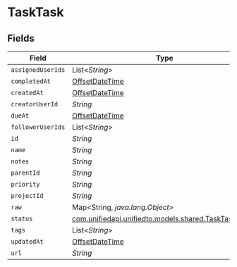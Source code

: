 # TaskTask


## Fields

| Field                                                                                          | Type                                                                                           | Required                                                                                       | Description                                                                                    |
| ---------------------------------------------------------------------------------------------- | ---------------------------------------------------------------------------------------------- | ---------------------------------------------------------------------------------------------- | ---------------------------------------------------------------------------------------------- |
| `assignedUserIds`                                                                              | List<*String*>                                                                                 | :heavy_minus_sign:                                                                             | N/A                                                                                            |
| `completedAt`                                                                                  | [OffsetDateTime](https://docs.oracle.com/javase/8/docs/api/java/time/OffsetDateTime.html)      | :heavy_minus_sign:                                                                             | N/A                                                                                            |
| `createdAt`                                                                                    | [OffsetDateTime](https://docs.oracle.com/javase/8/docs/api/java/time/OffsetDateTime.html)      | :heavy_minus_sign:                                                                             | N/A                                                                                            |
| `creatorUserId`                                                                                | *String*                                                                                       | :heavy_minus_sign:                                                                             | N/A                                                                                            |
| `dueAt`                                                                                        | [OffsetDateTime](https://docs.oracle.com/javase/8/docs/api/java/time/OffsetDateTime.html)      | :heavy_minus_sign:                                                                             | N/A                                                                                            |
| `followerUserIds`                                                                              | List<*String*>                                                                                 | :heavy_minus_sign:                                                                             | N/A                                                                                            |
| `id`                                                                                           | *String*                                                                                       | :heavy_minus_sign:                                                                             | N/A                                                                                            |
| `name`                                                                                         | *String*                                                                                       | :heavy_minus_sign:                                                                             | N/A                                                                                            |
| `notes`                                                                                        | *String*                                                                                       | :heavy_minus_sign:                                                                             | N/A                                                                                            |
| `parentId`                                                                                     | *String*                                                                                       | :heavy_minus_sign:                                                                             | N/A                                                                                            |
| `priority`                                                                                     | *String*                                                                                       | :heavy_minus_sign:                                                                             | N/A                                                                                            |
| `projectId`                                                                                    | *String*                                                                                       | :heavy_minus_sign:                                                                             | N/A                                                                                            |
| `raw`                                                                                          | Map<String, *java.lang.Object*>                                                                | :heavy_minus_sign:                                                                             | N/A                                                                                            |
| `status`                                                                                       | [com.unifiedapi.unifiedto.models.shared.TaskTaskStatus](../../models/shared/TaskTaskStatus.md) | :heavy_minus_sign:                                                                             | N/A                                                                                            |
| `tags`                                                                                         | List<*String*>                                                                                 | :heavy_minus_sign:                                                                             | N/A                                                                                            |
| `updatedAt`                                                                                    | [OffsetDateTime](https://docs.oracle.com/javase/8/docs/api/java/time/OffsetDateTime.html)      | :heavy_minus_sign:                                                                             | N/A                                                                                            |
| `url`                                                                                          | *String*                                                                                       | :heavy_minus_sign:                                                                             | N/A                                                                                            |